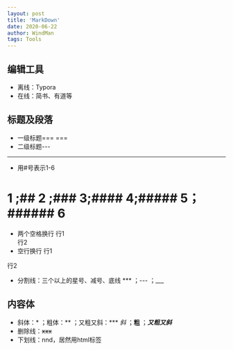 ```yaml
---
layout: post
title: 'MarkDown'
date: 2020-06-22
author: WindMan
tags: Tools
---
```



## 编辑工具
+ 离线：Typora 
+ 在线：简书、有道等

## 标题及段落
+ 一级标题===
===
+ 二级标题---
---
+ 用#号表示1-6
# 1 ;## 2 ;### 3;#### 4;##### 5；###### 6  
+ 两个空格换行
行1  
行2
+ 空行换行
行1

行2
+ 分割线：三个以上的星号、减号、底线
*** ；--- ；___

## 内容体
+ 斜体：* ；粗体：** ；又粗又斜：*** 
*斜* ；**粗** ；***又粗又斜***
+ 删除线：~~xxx~~
+ 下划线：nnd，居然用html标签 <u>


